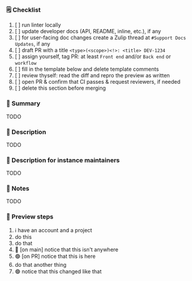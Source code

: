 ### 🗒️ Checklist

1. [ ] run linter locally
2. [ ] update developer docs (API, README, inline, etc.), if any
3. [ ] for user-facing doc changes create a Zulip thread at `#Support Docs Updates`, if any
4. [ ] draft PR with a title `<type>(<scope>)<!>: <title> DEV-1234`
5. [ ] assign yourself, tag PR: at least `Front end` and/or `Back end` or `workflow`
6. [ ] fill in the template below and delete template comments
7. [ ] review thyself: read the diff and repro the preview as written
8. [ ] open PR & confirm that CI passes & request reviewers, if needed
9. [ ] delete this section before merging

### 📣 Summary
<!-- Delete this section if changes are internal only. -->
<!-- One sentence summary for the public changelog, worded for non-technical seasoned Kobo users. -->

TODO

### 📖 Description
<!-- Delete this section if summary already said everything. -->
<!-- Full description for the public changelog, worded for non-technical seasoned Kobo users. -->

TODO

### 👷 Description for instance maintainers
<!-- Delete this section if everything is already said above. -->
<!-- Full description for the public changelog, worded for technical Kobo instance maintainers. -->

TODO

### 💭 Notes
<!-- Delete this section if empty. -->
<!-- Anything else useful that's not said above,worded for
reviewers, testers, and future git archaeologist collegues. Examples:
- screenshots, copy-pasted logs, etc.
- what was tried but didn't work,
- conscious short-term vs long-term tradeoffs,
- proactively answer likely questions,
-->

TODO

### 👀 Preview steps
<!-- Delete this section if behavior can't change. -->
<!-- If behavior changes or merely may change, add a preview of a minimal happy path. -->

1. ℹ️ have an account and a project
2. do this
3. do that
4. 🔴 [on main] notice that this isn't anywhere
5. 🟢 [on PR] notice that this is here
6. do that another thing
7. 🟢 notice that this changed like that
